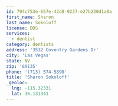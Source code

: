 ```yaml
---
id: 794c753e-657e-42d8-9237-e27b230d1a0a
first_name: Sharon
last_name: Sokoloff
license: DDS
services:
  - dentist
category: dentists
address: '3532 Coventry Gardens Dr'
city: 'Las Vegas'
state: NV
zip: '89135'
phone: '(713) 574-5890'
title: 'Sharon Sokoloff'
_geoloc:
  lng: -115.32331
  lat: 36.131341
---
```

